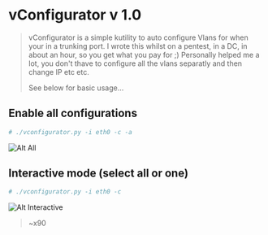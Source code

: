 # vConfigurator v 1.0

> 
> vConfigurator is a simple kutility to auto configure Vlans for when your in a trunking port.
> I wrote this whilst on a pentest, in a DC, in about an hour, so you get what you pay for ;) 
> Personally helped me a lot, you don't thave to configure all the vlans separatly and then 
> change IP etc etc.
>
> See below for basic usage...
>

## Enable all configurations
```bash
# ./vconfigurator.py -i eth0 -c -a
```
![Alt All](https://i.sli.mg/yZWWBl.png)

## Interactive mode (select all or one)
```bash
# ./vconfigurator.py -i eth0 -c 
```
![Alt Interactive](https://i.sli.mg/8dHp3V.png)

> ~x90
